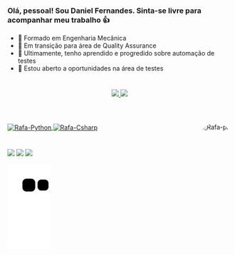 ### Olá, pessoal! Sou Daniel Fernandes. Sinta-se livre para acompanhar meu trabalho 👍



- 📃 Formado em Engenharia Mecânica
- 🐞 Em transição para área de Quality Assurance
- 🦾 Ultimamente, tenho aprendido e progredido sobre automação de testes
- 🎈 Estou aberto a oportunidades na área de testes

#
#

<div align="center">
  <a href="https://github.com/daniel19fernandes">
  <img height="180em" src="https://github-readme-stats.vercel.app/api?username=daniel19fernandes&show_icons=true&theme=gruvbox&include_all_commits=true&count_private=true"/>
  <img height="180em" src="https://github-readme-stats.vercel.app/api/top-langs/?username=daniel19fernandes&layout=compact&langs_count=7&theme=gruvbox"/>
</div>

#
#

</div>
<div style="display: inline_block"><br>

  <img align="center" alt="Rafa-Python" height="40" width="50" src="https://cdn.jsdelivr.net/gh/devicons/devicon/icons/python/python-original-wordmark.svg">
  <img align="center" alt="Rafa-Csharp" height="40" width="50" src="https://cdn.jsdelivr.net/gh/devicons/devicon/icons/selenium/selenium-original.svg">
  <img align="right" alt="Rafa-pic" height="150" style="border-radius:50px;" src="https://cdn.discordapp.com/attachments/807044706118664273/1016166620449734716/pixel_da_art.png">
</div>

#
#

<div> 

  <a href = "mailto:daniel19fernandes"><img src="https://img.shields.io/badge/Gmail-D14836?style=for-the-badge&logo=gmail&logoColor=white" target="_blank"></a>
  <a href="https://www.linkedin.com/in/daniel19fernandes" target="_blank"><img src="https://img.shields.io/badge/-LinkedIn-%230077B5?style=for-the-badge&logo=linkedin&logoColor=white" target="_blank"></a> 
  <a href="https://instagram.com/daniferndess" target="_blank"><img src="https://img.shields.io/badge/-Instagram-%23E4405F?style=for-the-badge&logo=instagram&logoColor=white" target="_blank"></a>
 
  ![Snake animation](https://github.com/rafaballerini/rafaballerini/blob/output/github-contribution-grid-snake.svg)
 
</div>
          
          
#
#










